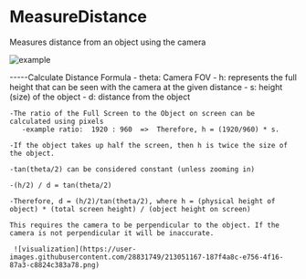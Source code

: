 # MeasureDistance
Measures distance from an object using the camera


![example](https://user-images.githubusercontent.com/28831749/213051805-39a605e8-65ed-4ef0-a8aa-80729ebdbc8a.png)

   
   
   -----Calculate Distance Formula
    - theta: Camera FOV
    - h: represents the full height that can be seen with the camera at the given distance
    - s: height (size) of the object
    - d: distance from the object

    -The ratio of the Full Screen to the Object on screen can be calculated using pixels
       -example ratio:  1920 : 960  =>  Therefore, h = (1920/960) * s.

    -If the object takes up half the screen, then h is twice the size of the object.

    -tan(theta/2) can be considered constant (unless zooming in)

    -(h/2) / d = tan(theta/2)

    -Therefore, d = (h/2)/tan(theta/2), where h = (physical height of object) * (total screen height) / (object height on screen)

    This requires the camera to be perpendicular to the object. If the camera is not perpendicular it will be inaccurate.
    
     ![visualization](https://user-images.githubusercontent.com/28831749/213051167-187f4a8c-e756-4f16-87a3-c8824c383a78.png)
